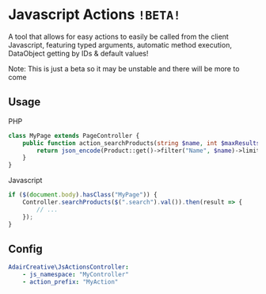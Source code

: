 # Javascript Actions `!BETA!`
A tool that allows for easy actions to easily be called from the client Javascript, featuring typed arguments, automatic method execution, DataObject getting by IDs & default values!

Note: This is just a beta so it may be unstable and there will be more to come


## Usage
PHP
```php
class MyPage extends PageController {
	public function action_searchProducts(string $name, int $maxResults = 10, HTTPRequest $request) {
		return json_encode(Product::get()->filter("Name", $name)->limit($maxResults));
	}
}
```

Javascript
```javascript
if ($(document.body).hasClass("MyPage")) {
	Controller.searchProducts($(".search").val()).then(result => {
		// ...
	});
}
```

## Config
```yaml
AdairCreative\JsActionsController:
    - js_namespace: "MyController"
    - action_prefix: "MyAction"
```

